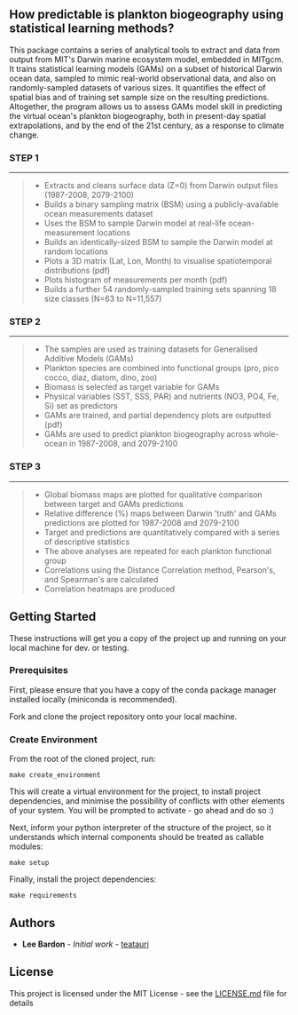 ## How predictable is plankton biogeography using statistical learning methods?


This package contains a series of analytical tools to extract and data from output from MIT's Darwin marine ecosystem 
model, embedded in MITgcm. It trains statistical learning models (GAMs) on a subset of historical Darwin ocean data, 
sampled to mimic real-world observational data, and also on randomly-sampled datasets of various sizes. It quantifies 
the effect of spatial bias and of training set sample size on the resulting predictions.
Altogether, the program allows us to assess GAMs model skill in predicting the virtual ocean's plankton biogeography, 
both in present-day spatial extrapolations, and by the end of the 21st century, as a response to climate change.

### STEP 1
---
> - Extracts and cleans surface data (Z=0) from Darwin output files (1987-2008, 2079-2100)
> - Builds a binary sampling matrix (BSM) using a publicly-available ocean measurements dataset
> - Uses the BSM to sample Darwin model at real-life ocean-measurement locations
> - Builds an identically-sized BSM to sample the Darwin model at random locations
> - Plots a 3D matrix (Lat, Lon, Month) to visualise spatiotemporal distributions (pdf)
> - Plots histogram of measurements per month (pdf)
> - Builds a further 54 randomly-sampled training sets spanning 18 size classes (N=63 to N=11,557)


### STEP 2
---
> - The samples are used as training datasets for Generalised Additive Models (GAMs)
> - Plankton species are combined into functional groups (pro, pico cocco, diaz, diatom, dino, zoo)
> - Biomass is selected as target variable for GAMs
> - Physical variables (SST, SSS, PAR) and nutrients (NO3, PO4, Fe, Si) set as predictors
> - GAMs are trained, and partial dependency plots are outputted (pdf)
> - GAMs are used to predict plankton biogeography across whole-ocean in 1987-2008, and 2079-2100


### STEP 3
---
> - Global biomass maps are plotted for qualitative comparison between target and GAMs predictions
> - Relative difference (%) maps between Darwin 'truth' and GAMs predictions are plotted for 1987-2008 and 2079-2100
> - Target and predictions are quantitatively compared with a series of descriptive statistics
> - The above analyses are repeated for each plankton functional group
> - Correlations using the Distance Correlation method, Pearson's, and Spearman's are calculated
> - Correlation heatmaps are produced


## Getting Started

These instructions will get you a copy of the project up and running on your local machine for dev. or testing.

### Prerequisites

First, please ensure that you have a copy of the conda package manager installed locally (miniconda is recommended).

Fork and clone the project repository onto your local machine.


### Create Environment

From the root of the cloned project, run:

```
make create_environment
```

This will create a virtual environment for the project, to install project dependencies, and minimise the possibility
of conflicts with other elements of your system. You will be prompted to activate - go ahead and do so :)

Next, inform your python interpreter of the structure of the project, so it understands which internal components should
be treated as callable modules:

```
make setup
```

Finally, install the project dependencies:

```
make requirements
```

## Authors

- **Lee Bardon** - _Initial work_ - [teatauri](https://github.com/teatauri)

## License

This project is licensed under the MIT License - see the [LICENSE.md](LICENSE.md) file for details
